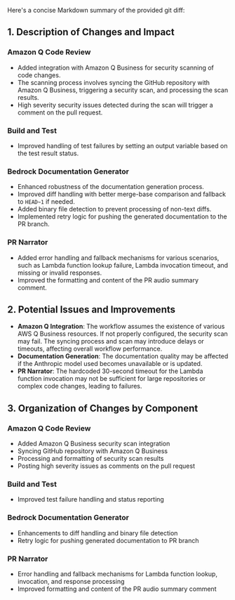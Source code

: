 Here's a concise Markdown summary of the provided git diff:

## 1. Description of Changes and Impact

### Amazon Q Code Review

- Added integration with Amazon Q Business for security scanning of code changes.
- The scanning process involves syncing the GitHub repository with Amazon Q Business, triggering a security scan, and processing the scan results.
- High severity security issues detected during the scan will trigger a comment on the pull request.

### Build and Test

- Improved handling of test failures by setting an output variable based on the test result status.

### Bedrock Documentation Generator

- Enhanced robustness of the documentation generation process.
- Improved diff handling with better merge-base comparison and fallback to `HEAD~1` if needed.
- Added binary file detection to prevent processing of non-text diffs.
- Implemented retry logic for pushing the generated documentation to the PR branch.

### PR Narrator

- Added error handling and fallback mechanisms for various scenarios, such as Lambda function lookup failure, Lambda invocation timeout, and missing or invalid responses.
- Improved the formatting and content of the PR audio summary comment.

## 2. Potential Issues and Improvements

- **Amazon Q Integration**: The workflow assumes the existence of various AWS Q Business resources. If not properly configured, the security scan may fail. The syncing process and scan may introduce delays or timeouts, affecting overall workflow performance.
- **Documentation Generation**: The documentation quality may be affected if the Anthropic model used becomes unavailable or is updated.
- **PR Narrator**: The hardcoded 30-second timeout for the Lambda function invocation may not be sufficient for large repositories or complex code changes, leading to failures.

## 3. Organization of Changes by Component

### Amazon Q Code Review

- Added Amazon Q Business security scan integration
- Syncing GitHub repository with Amazon Q Business
- Processing and formatting of security scan results
- Posting high severity issues as comments on the pull request

### Build and Test

- Improved test failure handling and status reporting

### Bedrock Documentation Generator

- Enhancements to diff handling and binary file detection
- Retry logic for pushing generated documentation to PR branch

### PR Narrator

- Error handling and fallback mechanisms for Lambda function lookup, invocation, and response processing
- Improved formatting and content of the PR audio summary comment